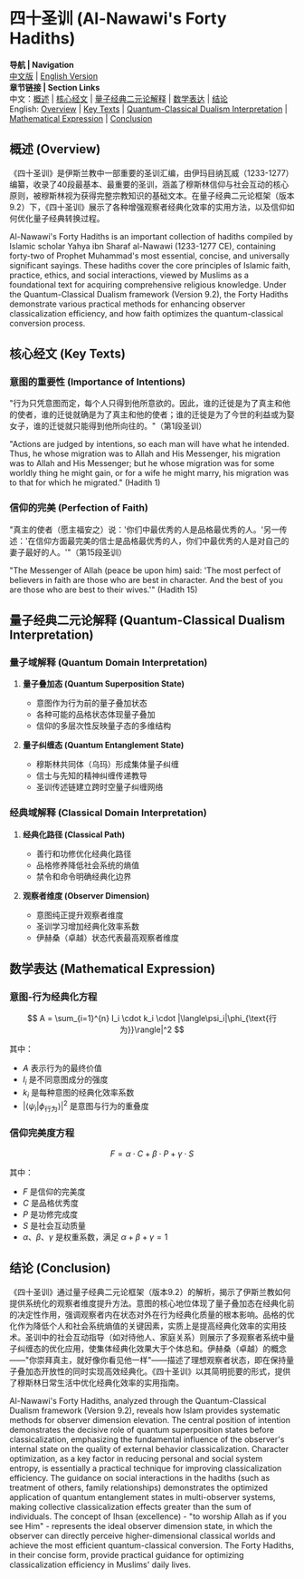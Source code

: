 # 四十圣训 (Al-Nawawi's Forty Hadiths)

**导航 | Navigation**  
[中文版](#四十圣训解析) | [English Version](#forty-hadiths-analysis)  
**章节链接 | Section Links**  
中文：[概述](#概述-overview) | [核心经文](#核心经文-key-texts) | [量子经典二元论解释](#量子经典二元论解释-quantum-classical-dualism-interpretation) | [数学表达](#数学表达-mathematical-expression) | [结论](#结论-conclusion)  
English: [Overview](#概述-overview) | [Key Texts](#核心经文-key-texts) | [Quantum-Classical Dualism Interpretation](#量子经典二元论解释-quantum-classical-dualism-interpretation) | [Mathematical Expression](#数学表达-mathematical-expression) | [Conclusion](#结论-conclusion)

## 概述 (Overview)

《四十圣训》是伊斯兰教中一部重要的圣训汇编，由伊玛目纳瓦威（1233-1277）编纂，收录了40段最基本、最重要的圣训，涵盖了穆斯林信仰与社会互动的核心原则，被穆斯林视为获得完整宗教知识的基础文本。在量子经典二元论框架（版本9.2）下，《四十圣训》展示了各种增强观察者经典化效率的实用方法，以及信仰如何优化量子经典转换过程。

Al-Nawawi's Forty Hadiths is an important collection of hadiths compiled by Islamic scholar Yahya ibn Sharaf al-Nawawi (1233-1277 CE), containing forty-two of Prophet Muhammad's most essential, concise, and universally significant sayings. These hadiths cover the core principles of Islamic faith, practice, ethics, and social interactions, viewed by Muslims as a foundational text for acquiring comprehensive religious knowledge. Under the Quantum-Classical Dualism framework (Version 9.2), the Forty Hadiths demonstrate various practical methods for enhancing observer classicalization efficiency, and how faith optimizes the quantum-classical conversion process.

## 核心经文 (Key Texts)

### 意图的重要性 (Importance of Intentions)
"行为只凭意图而定，每个人只得到他所意欲的。因此，谁的迁徙是为了真主和他的使者，谁的迁徙就确是为了真主和他的使者；谁的迁徙是为了今世的利益或为娶女子，谁的迁徙就只能得到他所向往的。"（第1段圣训）

"Actions are judged by intentions, so each man will have what he intended. Thus, he whose migration was to Allah and His Messenger, his migration was to Allah and His Messenger; but he whose migration was for some worldly thing he might gain, or for a wife he might marry, his migration was to that for which he migrated." (Hadith 1)

### 信仰的完美 (Perfection of Faith)
"真主的使者（愿主福安之）说：'你们中最优秀的人是品格最优秀的人。'另一传述：'在信仰方面最完美的信士是品格最优秀的人，你们中最优秀的人是对自己的妻子最好的人。'"（第15段圣训）

"The Messenger of Allah (peace be upon him) said: 'The most perfect of believers in faith are those who are best in character. And the best of you are those who are best to their wives.'" (Hadith 15)

## 量子经典二元论解释 (Quantum-Classical Dualism Interpretation)

### 量子域解释 (Quantum Domain Interpretation)
1. **量子叠加态 (Quantum Superposition State)**
   - 意图作为行为前的量子叠加状态
   - 各种可能的品格状态体现量子叠加
   - 信仰的多层次性反映量子态的多维结构

2. **量子纠缠态 (Quantum Entanglement State)**
   - 穆斯林共同体（乌玛）形成集体量子纠缠
   - 信士与先知的精神纠缠传递教导
   - 圣训传述链建立跨时空量子纠缠网络

### 经典域解释 (Classical Domain Interpretation)
1. **经典化路径 (Classical Path)**
   - 善行和功修优化经典化路径
   - 品格修养降低社会系统的熵值
   - 禁令和命令明确经典化边界

2. **观察者维度 (Observer Dimension)**
   - 意图纯正提升观察者维度
   - 圣训学习增加经典化效率系数
   - 伊赫桑（卓越）状态代表最高观察者维度

## 数学表达 (Mathematical Expression)

### 意图-行为经典化方程

$$
A = \sum_{i=1}^{n} I_i \cdot k_i \cdot |\langle\psi_i|\phi_{\text{行为}}\rangle|^2
$$

其中：
- $`A`$ 表示行为的最终价值
- $`I_i`$ 是不同意图成分的强度
- $`k_i`$ 是每种意图的经典化效率系数
- $`|\langle\psi_i|\phi_{\text{行为}}\rangle|^2`$ 是意图与行为的重叠度

### 信仰完美度方程

$$
F = \alpha \cdot C + \beta \cdot P + \gamma \cdot S
$$

其中：
- $`F`$ 是信仰的完美度
- $`C`$ 是品格优秀度
- $`P`$ 是功修完成度
- $`S`$ 是社会互动质量
- $`\alpha`$、$`\beta`$、$`\gamma`$ 是权重系数，满足 $`\alpha + \beta + \gamma = 1`$

## 结论 (Conclusion)

《四十圣训》通过量子经典二元论框架（版本9.2）的解析，揭示了伊斯兰教如何提供系统化的观察者维度提升方法。意图的核心地位体现了量子叠加态在经典化前的决定性作用，强调观察者内在状态对外在行为经典化质量的根本影响。品格的优化作为降低个人和社会系统熵值的关键因素，实质上是提高经典化效率的实用技术。圣训中的社会互动指导（如对待他人、家庭关系）则展示了多观察者系统中量子纠缠态的优化应用，使集体经典化效果大于个体总和。伊赫桑（卓越）的概念——"你崇拜真主，就好像你看见他一样"——描述了理想观察者状态，即在保持量子叠加态开放性的同时实现高效经典化。《四十圣训》以其简明扼要的形式，提供了穆斯林日常生活中优化经典化效率的实用指南。

Al-Nawawi's Forty Hadiths, analyzed through the Quantum-Classical Dualism framework (Version 9.2), reveals how Islam provides systematic methods for observer dimension elevation. The central position of intention demonstrates the decisive role of quantum superposition states before classicalization, emphasizing the fundamental influence of the observer's internal state on the quality of external behavior classicalization. Character optimization, as a key factor in reducing personal and social system entropy, is essentially a practical technique for improving classicalization efficiency. The guidance on social interactions in the hadiths (such as treatment of others, family relationships) demonstrates the optimized application of quantum entanglement states in multi-observer systems, making collective classicalization effects greater than the sum of individuals. The concept of Ihsan (excellence) - "to worship Allah as if you see Him" - represents the ideal observer dimension state, in which the observer can directly perceive higher-dimensional classical worlds and achieve the most efficient quantum-classical conversion. The Forty Hadiths, in their concise form, provide practical guidance for optimizing classicalization efficiency in Muslims' daily lives. 